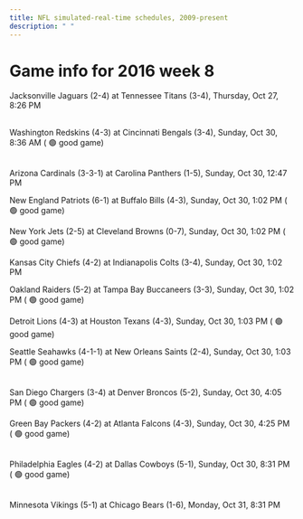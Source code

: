 ```yaml
---
title: NFL simulated-real-time schedules, 2009-present
description: " "
---
```


# Game info for 2016 week 8

Jacksonville Jaguars (2-4) at Tennessee Titans (3-4), Thursday, Oct 27, 8:26 PM

<br/>Washington Redskins (4-3) at Cincinnati Bengals (3-4), Sunday, Oct 30, 8:36 AM (	:green_circle: good game)

<br/>Arizona Cardinals (3-3-1) at Carolina Panthers (1-5), Sunday, Oct 30, 12:47 PM

New England Patriots (6-1) at Buffalo Bills (4-3), Sunday, Oct 30, 1:02 PM (	:green_circle: good game)

New York Jets (2-5) at Cleveland Browns (0-7), Sunday, Oct 30, 1:02 PM (	:green_circle: good game)

Kansas City Chiefs (4-2) at Indianapolis Colts (3-4), Sunday, Oct 30, 1:02 PM

Oakland Raiders (5-2) at Tampa Bay Buccaneers (3-3), Sunday, Oct 30, 1:02 PM (	:green_circle: good game)

Detroit Lions (4-3) at Houston Texans (4-3), Sunday, Oct 30, 1:03 PM (	:green_circle: good game)

Seattle Seahawks (4-1-1) at New Orleans Saints (2-4), Sunday, Oct 30, 1:03 PM (	:green_circle: good game)

<br/>San Diego Chargers (3-4) at Denver Broncos (5-2), Sunday, Oct 30, 4:05 PM (	:green_circle: good game)

Green Bay Packers (4-2) at Atlanta Falcons (4-3), Sunday, Oct 30, 4:25 PM (	:green_circle: good game)

<br/>Philadelphia Eagles (4-2) at Dallas Cowboys (5-1), Sunday, Oct 30, 8:31 PM (	:green_circle: good game)

<br/>Minnesota Vikings (5-1) at Chicago Bears (1-6), Monday, Oct 31, 8:31 PM

